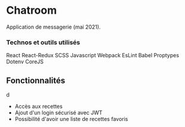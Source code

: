 # Chatroom

Application de messagerie (mai 2021).

### Technos et outils utilisés

React
React-Redux
SCSS
Javascript
Webpack
EsLint
Babel
Proptypes
Dotenv
CoreJS

## Fonctionnalités
d 
- Accès aux recettes
- Ajout d'un login sécurisé avec JWT
- Possibilité d'avoir une liste de recettes favoris
